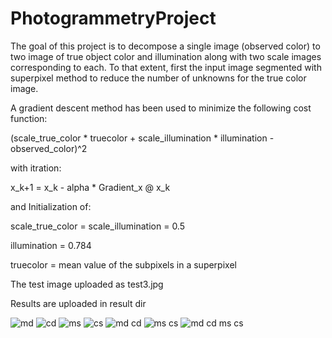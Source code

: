 # PhotogrammetryProject
The goal of this project is to decompose a single image (observed color) to two image of true object color and illumination along with two scale images corresponding to each.
To that extent, first the input image segmented with superpixel method to reduce the number of unknowns for the true color image.

A gradient descent method has been used to minimize the following cost function:

(scale_true_color * truecolor + scale_illumination * illumination - observed_color)^2

with itration:

x_k+1 = x_k - alpha * Gradient_x @ x_k

and Initialization of:

scale_true_color = scale_illumination = 0.5

illumination = 0.784

truecolor = mean value of the subpixels in a superpixel

The test image uploaded as test3.jpg

Results are uploaded in result dir


![md](https://user-images.githubusercontent.com/36164448/36243919-070d67fa-11f2-11e8-8acb-86e65d8fc423.jpg)
![cd](https://user-images.githubusercontent.com/36164448/36243926-0a480664-11f2-11e8-9fe5-c5fa360150db.jpg)
![ms](https://user-images.githubusercontent.com/36164448/36243927-0cb17ebc-11f2-11e8-8465-3500b35c1839.jpg)
![cs](https://user-images.githubusercontent.com/36164448/36243929-0ea79648-11f2-11e8-8f06-16278fffce46.jpg)
![md cd](https://user-images.githubusercontent.com/36164448/36243932-1057cd32-11f2-11e8-90b5-7818938727ec.jpg)
![ms cs](https://user-images.githubusercontent.com/36164448/36243933-11da86c2-11f2-11e8-8863-147e9ab249e0.jpg)
![md cd ms cs](https://user-images.githubusercontent.com/36164448/36243935-13765042-11f2-11e8-9139-17d78ff9b99c.jpg)
